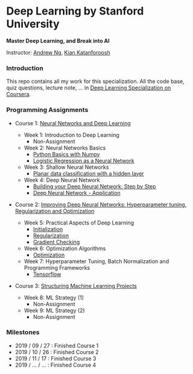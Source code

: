 # Deep Learning by Stanford University
**Master Deep Learning, and Break into AI**

Instructor: [Andrew Ng](https://www.andrewng.org/), [Kian Katanforoosh](https://twitter.com/kiankatan?lang=en)

### Introduction

This repo contains all my work for this specialization. All the code base, quiz questions, lecture note, ... in [Deep Learning Specialization on Coursera](https://www.coursera.org/specializations/deep-learning).


### Programming Assignments

- Course 1: [Neural Networks and Deep Learning](https://github.com/thanhhff/CS230-Deep-Learning/tree/master/Neural%20Networks%20and%20Deep%20Learning)
  - Week 1: Introduction to Deep Learning
    - Non-Assignment
  - Week 2: Neural Networks Basics
    - [Python Basics with Numpy](https://github.com/thanhhff/CS230-Deep-Learning/tree/master/Neural%20Networks%20and%20Deep%20Learning/Week%202/Assignment/Python%20Basics%20with%20Numpy)
    - [Logistic Regression as a Neural Network](https://github.com/thanhhff/CS230-Deep-Learning/tree/master/Neural%20Networks%20and%20Deep%20Learning/Week%202/Assignment/Logistic%20Regression%20as%20a%20Neural%20Network)
  - Week 3: Shallow Neural Networks
    - [Planar data classification with a hidden layer](https://github.com/thanhhff/CS230-Deep-Learning/tree/master/Neural%20Networks%20and%20Deep%20Learning/Week%203/Assignment)
  - Week 4: Deep Neural Network
    - [Building your Deep Neural Network: Step by Step](https://github.com/thanhhff/CS230-Deep-Learning/blob/master/Neural%20Networks%20and%20Deep%20Learning/Week%204/Asignment/Building_your_Deep_Neural_Network_Step_by_Step_v8a.ipynb)
    - [Deep Neural Network - Application](https://github.com/thanhhff/CS230-Deep-Learning/blob/master/Neural%20Networks%20and%20Deep%20Learning/Week%204/Asignment/Deep%2BNeural%2BNetwork%2B-%2BApplication%2Bv8.ipynb)
    
- Course 2: [Improving Deep Neural Networks: Hyperparameter tuning, Regularization and Optimization](https://github.com/thanhhff/CS230-Deep-Learning/tree/master/Course%202%20-Improving%20Deep%20Neural%20Networks)
  - Week 5: Practical Aspects of Deep Learning
    - [Initialization](https://github.com/thanhhff/CS230-Deep-Learning/blob/master/Course%202%20-Improving%20Deep%20Neural%20Networks/Week%201/Assignment/Initialization.ipynb)
    - [Regularization](https://github.com/thanhhff/CS230-Deep-Learning/blob/master/Course%202%20-Improving%20Deep%20Neural%20Networks/Week%201/Assignment/Regularization_v2a.ipynb)
    - [Gradient Checking](https://github.com/thanhhff/CS230-Deep-Learning/blob/master/Course%202%20-Improving%20Deep%20Neural%20Networks/Week%201/Assignment/Gradient%2BChecking%2Bv1.ipynb)
  - Week 6: Optimization Algorithms
    - [Optimization](https://github.com/thanhhff/CS230-Deep-Learning/tree/master/Course%202%20-Improving%20Deep%20Neural%20Networks/Week%202/Assigment)
  - Week 7: Hyperparameter Tuning, Batch Normalization and Programming Frameworks
    - [Tensorflow](https://github.com/thanhhff/CS230-Deep-Learning/tree/master/Course%202%20-Improving%20Deep%20Neural%20Networks/Week%203/Assigment)
    
- Course 3: [Structuring Machine Learning Projects](https://www.coursera.org/learn/machine-learning-projects)
  - Week 8: ML Strategy (1)
    - Non-Assignment
  - Week 9: ML Strategy (2)
    - Non-Assignment
            
### Milestones
- 2019 / 09 / 27 : Finished Course 1
- 2019 / 10 / 26 : Finished Course 2
- 2019 / 11 / 17 : Finished Course 3
- 2019 / ... / ... : Finished Course 4
